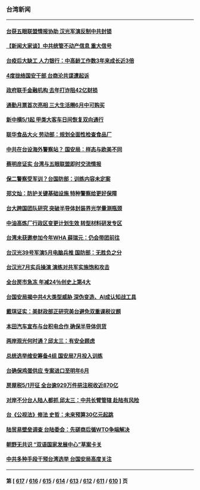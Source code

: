 ### 台湾新闻
---
#### [台获五眼联盟情报协助 汉光军演反制中共封锁](../../pages/ncid1349361/n13982177.md) 
#### [【新闻大家谈】中共统管不动产信息 重大信号](../../pages/ncid1349361/n13982171.md) 
#### [台疫后大缺工 人力银行：中高龄工作数3年来成长近3倍](../../pages/ncid1349361/n13982246.md) 
#### [4度拢络国安干部 台商沦共谍遭起诉](../../pages/ncid1349361/n13982236.md) 
#### [政府联手金融机构 去年打诈阻42亿财损](../../pages/ncid1349361/n13982244.md) 
#### [通勤月票首次亮相 三大生活圈6月中可购买](../../pages/ncid1349361/n13982240.md) 
#### [新中横5/1起 甲类大客车日间恢复双向通行](../../pages/ncid1349361/n13982239.md) 
#### [联华食品大火 劳动部：规划全面性检查食品厂](../../pages/ncid1349361/n13982225.md) 
#### [中共在台设海外警察站？ 国安局︰样态与欧美不同](../../pages/ncid1349361/n13982205.md) 
#### [蔡明彦证实 台湾与五眼联盟即时交流情报](../../pages/ncid1349361/n13982211.md) 
#### [保二警察受军训？台国防部：训练内容未定案](../../pages/ncid1349361/n13982213.md) 
#### [郑文灿：防护关键基础设施 特种警察给更好保障](../../pages/ncid1349361/n13982210.md) 
#### [台大跨国团队研究 突破半导体封装界光学量测瓶颈](../../pages/ncid1349361/n13982165.md) 
#### [中油高炼厂行政区变更计划生效 转型材料研发专区](../../pages/ncid1349361/n13982167.md) 
#### [台湾未获邀参加今年WHA  薛瑞元：仍会带团前往](../../pages/ncid1349361/n13982218.md) 
#### [台汉光39号军演5月电脑兵推 国防部：无胜负之分](../../pages/ncid1349361/n13982217.md) 
#### [台汉光7月实兵操演 演练对共军实施饱和攻击](../../pages/ncid1349361/n13982215.md) 
#### [全台房市急冻 年减24％创史上第4大](../../pages/ncid1349361/n13982154.md) 
#### [台国安局揭中共4大类型威胁 深伪变造、AI成认知战工具](../../pages/ncid1349361/n13982133.md) 
#### [戴琪证实：美财政部正研究美台避免双重课税议题](../../pages/ncid1349361/n13982159.md) 
#### [本田汽车宣布与台积电合作 确保半导体供货](../../pages/ncid1349361/n13982161.md) 
#### [两岸观光何时通？邱太三：有安全顾虑](../../pages/ncid1349361/n13982132.md) 
#### [总统选举维安筹备4组 国安局7月投入训练](../../pages/ncid1349361/n13982163.md) 
#### [台确保鸡蛋供应 专案进口至明年6月](../../pages/ncid1349361/n13982090.md) 
#### [房屋税5/1开征 全台逾929万件挹注税收近870亿](../../pages/ncid1349361/n13982158.md) 
#### [对岸不分台人陆人都抓 邱太三：中共长臂管辖 赴陆有风险](../../pages/ncid1349361/n13982135.md) 
#### [台《公视法》修法 史哲：未来预算30亿元起跳](../../pages/ncid1349361/n13982137.md) 
#### [陆贸易壁垒调查 台陆委会：先磋商后循WTO争端解决](../../pages/ncid1349361/n13982139.md) 
#### [朝野无共识 “双语国家发展中心”草案卡关](../../pages/ncid1349361/n13982071.md) 
#### [中共多种手段干预台湾选举 台国安局高度关注](../../pages/ncid1349361/n13981815.md) 

---
#### 第 [ [617](./617.md) / [616](./616.md) / [615](./615.md) / [614](./614.md) / [613](./613.md) / [612](./612.md) / [611](./611.md) / [610](./610.md) ] 页
